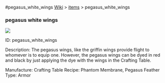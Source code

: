 #pegasus_white_wings
<a href="/wiki.html">Wiki</a> > <a href="/posts/wiki/items/index.html">items</a> > <a>pegasus_white_wings</a>
<div class="iteminfo">
<h3>pegasus white wings</h3>
<img class="pixelimage" src="https://dragon-force-studio.com/images/EF_wiki/pegasus_white_wings.png">

<a class="iteminfoitem">ID: pegasus_white_wings</a></div>
Description:  The pegasus wings, like the griffin wings provide flight to whomever is to equip one.  However, the pegasus wings can be dyed in red and black by just applying the dye with the wings in the Crafting Table.

Manufacture:  Crafting Table
Recipe:  Phantom Membrane, Pegasus Feather
Type:  Armor